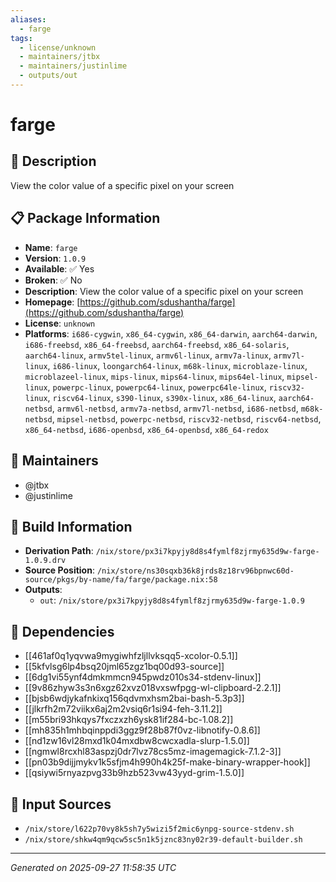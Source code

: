 ```yaml
---
aliases:
  - farge
tags:
  - license/unknown
  - maintainers/jtbx
  - maintainers/justinlime
  - outputs/out
---
```


# farge

## 📝 Description

View the color value of a specific pixel on your screen

## 📋 Package Information

- **Name**: `farge`
- **Version**: `1.0.9`
- **Available**: ✅ Yes
- **Broken**: ✅ No
- **Description**: View the color value of a specific pixel on your screen
- **Homepage**: [https://github.com/sdushantha/farge](https://github.com/sdushantha/farge)
- **License**: `unknown`
- **Platforms**: `i686-cygwin`, `x86_64-cygwin`, `x86_64-darwin`, `aarch64-darwin`, `i686-freebsd`, `x86_64-freebsd`, `aarch64-freebsd`, `x86_64-solaris`, `aarch64-linux`, `armv5tel-linux`, `armv6l-linux`, `armv7a-linux`, `armv7l-linux`, `i686-linux`, `loongarch64-linux`, `m68k-linux`, `microblaze-linux`, `microblazeel-linux`, `mips-linux`, `mips64-linux`, `mips64el-linux`, `mipsel-linux`, `powerpc-linux`, `powerpc64-linux`, `powerpc64le-linux`, `riscv32-linux`, `riscv64-linux`, `s390-linux`, `s390x-linux`, `x86_64-linux`, `aarch64-netbsd`, `armv6l-netbsd`, `armv7a-netbsd`, `armv7l-netbsd`, `i686-netbsd`, `m68k-netbsd`, `mipsel-netbsd`, `powerpc-netbsd`, `riscv32-netbsd`, `riscv64-netbsd`, `x86_64-netbsd`, `i686-openbsd`, `x86_64-openbsd`, `x86_64-redox`
## 👥 Maintainers

- @jtbx
- @justinlime


## 🔧 Build Information

- **Derivation Path**: `/nix/store/px3i7kpyjy8d8s4fymlf8zjrmy635d9w-farge-1.0.9.drv`
- **Source Position**: `/nix/store/ns30sqxb36k8jrds8z18rv96bpnwc60d-source/pkgs/by-name/fa/farge/package.nix:58`
- **Outputs**:
  - `out`:  `/nix/store/px3i7kpyjy8d8s4fymlf8zjrmy635d9w-farge-1.0.9`

## 🔗 Dependencies

- [[461af0q1yqvwa9mygiwhfzljllvksqq5-xcolor-0.5.1]]
- [[5kfvlsg6lp4bsq20jml65zgz1bq00d93-source]]
- [[6dg1vi55ynf4dmkmmcn945pwdz010s34-stdenv-linux]]
- [[9v86zhyw3s3n6xgz62xvz018vxswfpgg-wl-clipboard-2.2.1]]
- [[bjsb6wdjykafnkixq156qdvmxhsm2bai-bash-5.3p3]]
- [[jlkrfh2m72viikx6aj2m2vsiq6r1si94-feh-3.11.2]]
- [[m55bri93hkqys7fxczxzh6ysk81if284-bc-1.08.2]]
- [[mh835h1mhbqinppdi3ggz9f28b87f0vz-libnotify-0.8.6]]
- [[nd1zw16vl28mxd1k04mxdbw8cwcxadla-slurp-1.5.0]]
- [[ngmwl8rcxhl83aspzj0dr7lvz78cs5mz-imagemagick-7.1.2-3]]
- [[pn03b9dijjmykv1k5sfjm4h990h4k25f-make-binary-wrapper-hook]]
- [[qsiywi5rnyazpvg33b9hzb523vw43yyd-grim-1.5.0]]

## 📁 Input Sources

- `/nix/store/l622p70vy8k5sh7y5wizi5f2mic6ynpg-source-stdenv.sh`
- `/nix/store/shkw4qm9qcw5sc5n1k5jznc83ny02r39-default-builder.sh`

---
*Generated on 2025-09-27 11:58:35 UTC*
